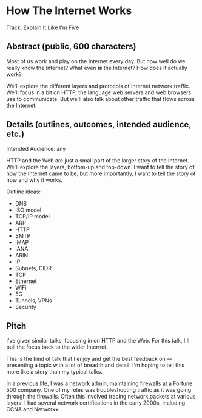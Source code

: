 How The Internet Works
======================

Track: Explain It Like I'm Five


Abstract (public, 600 characters)
--------

Most of us work and play on the Internet every day. But how well do we really know the Internet? What even **is** the Internet? How does it actually work?

We'll explore the different layers and protocols of Internet network traffic. We'll focus in a bit on HTTP, the language web servers and web browsers use to communicate. But we'll also talk about other traffic that flows across the Internet.

Details (outlines, outcomes, intended audience, etc.)
-------

Intended Audience: any

HTTP and the Web are just a small part of the larger story of the Internet. We'll explore the layers, bottom-up and top-down. I want to tell the story of how the Internet came to be, but more importantly, I want to tell the story of how and why it works.

Outline ideas:
* DNS
* ISO model
* TCP/IP model
* ARP
* HTTP
* SMTP
* IMAP
* IANA
* ARIN
* IP
* Subnets, CIDR
* TCP
* Ethernet
* WiFi
* 5G
* Tunnels, VPNs
* Security


Pitch
-----

I've given similar talks, focusing in on HTTP and the Web. For this talk, I'll pull the focus back to the wider Internet.

This is the kind of talk that I enjoy and get the best feedback on — presenting a topic with a lot of breadth and detail. I'm hoping to tell this more like a story than my typical talks.

In a previous life, I was a network admin, maintaining firewalls at a Fortune 500 company. One of my roles was troubleshooting traffic as it was going through the firewalls. Often this involved tracing network packets at various layers. I had several network certifications in the early 2000s, including CCNA and Network+.
